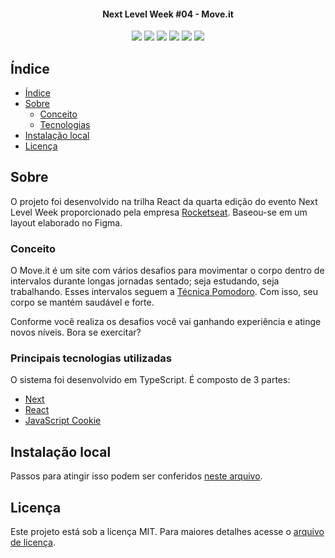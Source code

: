 <h4 align="center"> 
  Next Level Week #04 - Move.it
</h4>

<div align="center">
  <img src="https://img.shields.io/github/repo-size/marcel099/rs-nlw-04-move-it.svg">
  <img src="https://img.shields.io/github/last-commit/marcel099/rs-nlw-04-move-it.svg">
  <img src="https://img.shields.io/github/issues/marcel099/rs-nlw-04-move-it.svg">
  <img src="https://img.shields.io/github/issues-closed/marcel099/rs-nlw-04-move-it.svg">
  <img src="https://img.shields.io/github/license/marcel099/rs-nlw-04-move-it.svg">
  <img src="https://img.shields.io/github/stars/marcel099/rs-nlw-04-move-it.svg?style=social">
</div>

## Índice

* [Índice](#índice)
* [Sobre](#sobre)
  * [Conceito](#conceito)
  * [Tecnologias](#principais-tecnologias-utilizadas)
* [Instalação local](#instalação-local)
* [Licença](#licença)

## Sobre

O projeto foi desenvolvido na trilha React da quarta edição do evento Next Level Week proporcionado pela empresa [Rocketseat](https://rocketseat.com.br/). Baseou-se em um layout elaborado no Figma.

### Conceito

O Move.it é um site com vários desafios para movimentar o corpo dentro de intervalos durante longas jornadas sentado; seja estudando, seja trabalhando. Esses intervalos seguem a [Técnica Pomodoro](https://pt.wikipedia.org/wiki/T%C3%A9cnica_pomodoro). Com isso, seu corpo se mantém saudável e forte.

Conforme você realiza os desafios você vai ganhando experiência e atinge novos níveis. Bora se exercitar?

### Principais tecnologias utilizadas

O sistema foi desenvolvido em TypeScript. É composto de 3 partes:

- [Next](https://nextjs.org/)
- [React](https://react.dev/)
- [JavaScript Cookie](https://www.npmjs.com/package/js-cookie)

## Instalação local

Passos para atingir isso podem ser conferidos <a href="./INSTALLATION.md">neste arquivo</a>.

## Licença

Este projeto está sob a licença MIT. Para maiores detalhes acesse o <a href="./LICENSE.md">arquivo de licença</a>.
